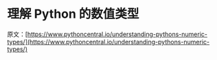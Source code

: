 # 理解 Python 的数值类型

原文：[https://www.pythoncentral.io/understanding-pythons-numeric-types/](https://www.pythoncentral.io/understanding-pythons-numeric-types/)